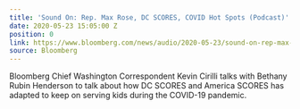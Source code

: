 ```yaml
---
title: 'Sound On: Rep. Max Rose, DC SCORES, COVID Hot Spots (Podcast)'
date: 2020-05-23 15:05:00 Z
position: 0
link: https://www.bloomberg.com/news/audio/2020-05-23/sound-on-rep-max-rose-dc-scores-covid-hot-spots-podcast
source: Bloomberg
---
```


Bloomberg Chief Washington Correspondent Kevin Cirilli talks with Bethany Rubin Henderson to talk about how DC SCORES and America SCORES has adapted to keep on serving kids during the COVID-19 pandemic.
